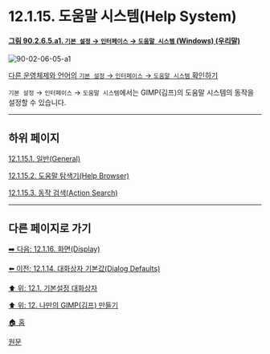 # 12.1.15. 도움말 시스템(Help System)

<a id="90-02-06-05-a1"></a>

#### [그림 90.2.6.5.a1. `기본 설정` → `인터페이스` → `도움말 시스템` (Windows) (우리말)](./90-02-06-05-help-system.md#90-02-06-05-a1)
![90-02-06-05-a1](https://github.com/wonder13662/gimp/assets/15767104/f39e991a-046d-471c-af55-42d58d120f2e)

[다른 운영체제와 언어의 `기본 설정` → `인터페이스` → `도움말 시스템` 확인하기](./90-02-06-05-help-system.md#90-02-06-05-a2)

`기본 설정` → `인터페이스` → `도움말 시스템`에서는 GIMP(김프)의 도움말 시스템의 동작을 설정할 수 있습니다.

***

## 하위 페이지

[12.1.15.1. 일반(General)](./12-01-15-01-general.md)

[12.1.15.2. 도움말 탐색기(Help Browser)](./12-01-15-02-help_browser.md)

[12.1.15.3. 동작 검색(Action Search)](./12-01-15-03-action_search.md)

***

## 다른 페이지로 가기

[➡️ 다음: 12.1.16. 화면(Display)](./12-01-16-display.md)

[⬅️ 이전: 12.1.14. 대화상자 기본값(Dialog Defaults)](./12-01-14-dialog-defaults.md)

[⬆️ 위: 12.1. 기본설정 대화상자](./12-01-00-preference-dialog.md)

[⬆️ 위: 12. 나만의 GIMP(김프) 만들기](./12-00-enrich-my-gimp.md)

[🏠 홈](./00-home.md)

[원문](https://docs.gimp.org/2.10/ko/gimp-pimping.html#gimp-prefs-help)
